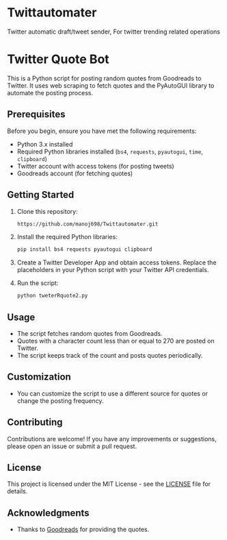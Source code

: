 # Twittautomater
Twitter automatic draft/tweet  sender, For twitter trending related operations


# Twitter Quote Bot

This is a Python script for posting random quotes from Goodreads to Twitter. It uses web scraping to fetch quotes and the PyAutoGUI library to automate the posting process.

## Prerequisites

Before you begin, ensure you have met the following requirements:

- Python 3.x installed
- Required Python libraries installed (`bs4`, `requests`, `pyautogui`, `time`, `clipboard`)
- Twitter account with access tokens (for posting tweets)
- Goodreads account (for fetching quotes)

## Getting Started

1. Clone this repository:

   ```bash
   https://github.com/manoj698/Twittautomater.git
   ```

2. Install the required Python libraries:

   ```bash
   pip install bs4 requests pyautogui clipboard
   ```

3. Create a Twitter Developer App and obtain access tokens. Replace the placeholders in your Python script with your Twitter API credentials.

4. Run the script:

   ```bash
   python tweterRquote2.py
   ```

## Usage

- The script fetches random quotes from Goodreads.
- Quotes with a character count less than or equal to 270 are posted on Twitter.
- The script keeps track of the count and posts quotes periodically.

## Customization

- You can customize the script to use a different source for quotes or change the posting frequency.

## Contributing

Contributions are welcome! If you have any improvements or suggestions, please open an issue or submit a pull request.

## License

This project is licensed under the MIT License - see the [LICENSE](LICENSE) file for details.

## Acknowledgments

- Thanks to [Goodreads](https://www.goodreads.com) for providing the quotes.




